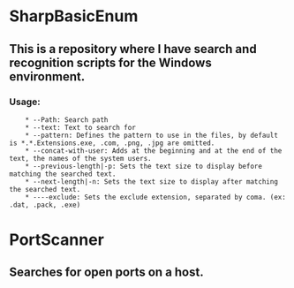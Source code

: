 # SharpBasicEnum

## This is a repository where I have search and recognition scripts for the Windows environment.

### Usage:

	    * --Path: Search path
        * --text: Text to search for
        * --pattern: Defines the pattern to use in the files, by default is *.*.Extensions.exe, .com, .png, .jpg are omitted.
        * --concat-with-user: Adds at the beginning and at the end of the text, the names of the system users.
        * --previous-length|-p: Sets the text size to display before matching the searched text.
        * --next-length|-n: Sets the text size to display after matching the searched text.
		* ----exclude: Sets the exclude extension, separated by coma. (ex: .dat, .pack, .exe)
		
		
# PortScanner

## Searches for open ports on a host.

